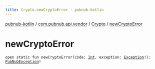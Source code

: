 ```yaml
---
title: Crypto.newCryptoError - pubnub-kotlin
---
```


[pubnub-kotlin](../../index.html) / [com.pubnub.api.vendor](../index.html) / [Crypto](index.html) / [newCryptoError](./new-crypto-error.html)

# newCryptoError

`open static fun newCryptoError(code: `[`Int`](https://kotlinlang.org/api/latest/jvm/stdlib/kotlin/-int/index.html)`, exception: `[`Exception`](https://docs.oracle.com/javase/6/docs/api/java/lang/Exception.html)`!): `[`PubNubException`](../../com.pubnub.api/-pub-nub-exception/index.html)`!`
